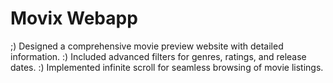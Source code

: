 # Movix Webapp

;) Designed a comprehensive movie preview website with detailed information.
:) Included advanced filters for genres, ratings, and release dates.
:) Implemented infinite scroll for seamless browsing of movie listings.

